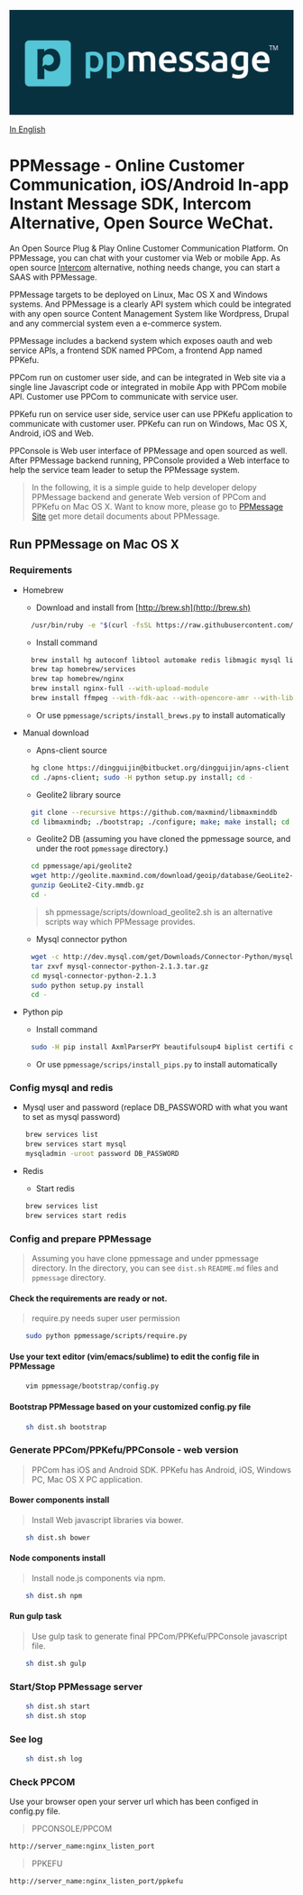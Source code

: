 ![PPMessage Logo](/ppmessage/doc/PPMessage-Logo.png)

[In English](README.md)

# PPMessage - Online Customer Communication, iOS/Android In-app Instant Message SDK, Intercom Alternative, Open Source WeChat. 
An Open Source Plug & Play Online Customer Communication Platform. On PPMessage, you can chat with your customer via Web or mobile App. As open source [Intercom](http://intercom.io) alternative, nothing needs change, you can start a SAAS with PPMessage.

PPMessage targets to be deployed on Linux, Mac OS X and Windows systems. And PPMessage is a clearly API system which could be integrated with any open source Content Management System like Wordpress, Drupal and any commercial system even a e-commerce system.

PPMessage includes a backend system which exposes oauth and web service APIs, a frontend SDK named PPCom, a frontend App named PPKefu.

PPCom run on customer user side, and can be integrated in Web site via a single line Javascript code or integrated in mobile App with PPCom mobile API. Customer use PPCom to communicate with service user.

PPKefu run on service user side, service user can use PPKefu application to communicate with customer user. PPKefu can run on Windows, Mac OS X, Android, iOS and Web.

PPConsole is Web user interface of PPMessage and open sourced as well. After PPMessage backend running, PPConsole provided a Web interface to help the service team leader to setup the PPMessage system. 

 
> In the following, it is a simple guide to help developer delopy PPMessage backend and generate Web version of PPCom and PPKefu on Mac OS X. Want to know more, please go to [PPMessage Site](http://ppmessage.com) get more detail documents about PPMessage.

## Run PPMessage on Mac OS X

### Requirements

* Homebrew
  * Download and install from [http://brew.sh](http://brew.sh)
  ```Bash
    /usr/bin/ruby -e "$(curl -fsSL https://raw.githubusercontent.com/Homebrew/install/master/install)"
  ```
  
  * Install command
  ```Bash
    brew install hg autoconf libtool automake redis libmagic mysql libjpeg libffi fdk-aac lame mercurial
    brew tap homebrew/services
    brew tap homebrew/nginx
    brew install nginx-full --with-upload-module
    brew install ffmpeg --with-fdk-aac --with-opencore-amr --with-libvorbis --with-opus
  ```

  * Or use `ppmessage/scripts/install_brews.py` to install automatically

* Manual download
  * Apns-client source
  ```Bash
    hg clone https://dingguijin@bitbucket.org/dingguijin/apns-client
    cd ./apns-client; sudo -H python setup.py install; cd -
  ```
  * Geolite2 library source
  ```Bash
    git clone --recursive https://github.com/maxmind/libmaxminddb
    cd libmaxmindb; ./bootstrap; ./configure; make; make install; cd -
  ```

  * Geolite2 DB (assuming you have cloned the ppmessage source, and under the root `ppmessage` directory.)
  ```Bash
    cd ppmessage/api/geolite2
    wget http://geolite.maxmind.com/download/geoip/database/GeoLite2-City.mmdb.gz
    gunzip GeoLite2-City.mmdb.gz
    cd -
  ```
  > sh ppmessage/scripts/download_geolite2.sh is an alternative scripts way which PPMessage provides.

  * Mysql connector python
  ```Bash
    wget -c http://dev.mysql.com/get/Downloads/Connector-Python/mysql-connector-python-2.1.3.tar.gz
    tar zxvf mysql-connector-python-2.1.3.tar.gz
    cd mysql-connector-python-2.1.3
    sudo python setup.py install
    cd -
  ```

* Python pip
  * Install command
  ```Bash
    sudo -H pip install AxmlParserPY beautifulsoup4 biplist certifi cffi chardet cryptography evernote filemagic geoip2 green identicon ipaddr jieba matplotlib maxminddb numpy paho-mqtt paramiko Pillow ppmessage-mqtt pyOpenSSL pyparsing pypinyin python-dateutil python-gcm qiniu qrcode readline redis requests rq scikit-learn scipy six SQLAlchemy supervisor tornado xlrd
  ```
  * Or use `ppmessage/scrips/install_pips.py` to install automatically

### Config mysql and redis

* Mysql user and password (replace DB_PASSWORD with what you want to set as mysql password)

```Bash
    brew services list
    brew services start mysql
    mysqladmin -uroot password DB_PASSWORD
```

* Redis

  * Start redis
```Bash
    brew services list
    brew services start redis
```

### Config and prepare PPMessage

> Assuming you have clone ppmessage and under ppmessage directory.
> In the directory, you can see `dist.sh` `README.md` files and `ppmessage` directory.

#### Check the requirements are ready or not.

> require.py needs super user permission

```Bash
    sudo python ppmessage/scripts/require.py
```

#### Use your text editor (vim/emacs/sublime) to edit the config file in PPMessage

```Bash
    vim ppmessage/bootstrap/config.py
```

#### Bootstrap PPMessage based on your customized config.py file
```Bash
    sh dist.sh bootstrap
```

### Generate PPCom/PPKefu/PPConsole - web version

> PPCom has iOS and Android SDK. PPKefu has Android, iOS, Windows PC, Mac OS X PC application.

#### Bower components install

> Install Web javascript libraries via bower.

```Bash
    sh dist.sh bower
```

#### Node components install

> Install node.js components via npm.

```Bash
    sh dist.sh npm
```

#### Run gulp task

> Use gulp task to generate final PPCom/PPKefu/PPConsole javascript file.

```Bash
    sh dist.sh gulp
```

### Start/Stop PPMessage server

```Bash
    sh dist.sh start
    sh dist.sh stop
```

### See log

```Bash
    sh dist.sh log
```

### Check PPCOM

Use your browser open your server url which has been configed in config.py file.

> PPCONSOLE/PPCOM

```Bash
http://server_name:nginx_listen_port
```

> PPKEFU

```Bash
http://server_name:nginx_listen_port/ppkefu
```

